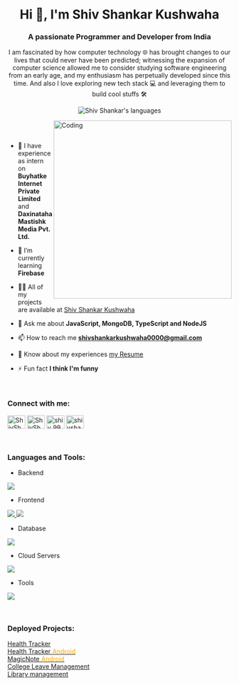 
<h1 align="center">Hi 👋, I'm Shiv Shankar Kushwaha</h1>
<h3 align="center">A passionate Programmer and Developer from India</h3>
<p align="center">I am fascinated by how computer technology 🌐 has brought changes to our lives that could never have been predicted; witnessing the expansion of computer science allowed me to consider studying software engineering from an early age, and my enthusiasm has perpetually developed since this time. And also I love exploring new tech stack 💻 and leveraging them to build cool stuffs 🛠️</p>
<p align="center">  
 <img src="https://img.shields.io/badge/Languages-C | C++ | JavaScript |  Typescript | Node | React | React Native| NextJs| -blue.svg" alt="Shiv Shankar's languages" />
</p>

<img align="right" alt="Coding" width="400" src="https://user-images.githubusercontent.com/74038190/229223263-cf2e4b07-2615-4f87-9c38-e37600f8381a.gif">
<br><br>

- 🔭 I have experience as intern on **Buyhatke Internet Private Limited** and **Daxinataha Mastishk Media Pvt. Ltd.**

- 🌱 I’m currently learning **Firebase**

- 👨‍💻 All of my projects are available at [Shiv Shankar Kushwaha](https://shivshankar.vercel.app/)

- 💬 Ask me about **JavaScript, MongoDB, TypeScript and NodeJS**

- 📫 How to reach me **shivshankarkushwaha0000@gmail.com**

- 📄 Know about my experiences [my Resume](https://drive.google.com/file/d/1jgpX7Eqt5wdnH9LJPSddEIwh2FEcoNav/view?usp=sharing)

- ⚡ Fun fact **I think I'm funny**

<br>
<h3 align="left">Connect with me:</h3>
<p align="left">
 <a href="https://twitter.com/codessk" target="blank"><img align="center" src="https://raw.githubusercontent.com/rahuldkjain/github-profile-readme-generator/master/src/images/icons/Social/twitter.svg" alt="ShivSha77163441" height="30" width="40" /></a>
<a href="https://www.linkedin.com/in/shiv-shankar-kushwaha-4083a3250/" target="blank"><img align="center" src="https://raw.githubusercontent.com/rahuldkjain/github-profile-readme-generator/master/src/images/icons/Social/linked-in-alt.svg" alt="ShivShankarKushwaha" height="30" width="40" /></a>
<a href="https://www.codechef.com/users/shiv_9956" target="blank"><img align="center" src="https://cdn.jsdelivr.net/npm/simple-icons@3.1.0/icons/codechef.svg" alt="shiv_9956" height="30" width="40" /></a>
<a href="https://www.leetcode.com/shivshankarkushwaha0000" target="blank"><img align="center" src="https://raw.githubusercontent.com/rahuldkjain/github-profile-readme-generator/master/src/images/icons/Social/leet-code.svg" alt="shivshankarkushwaha0000" height="30" width="40" /></a>
</p>
<br>
<h3 align="left">Languages and Tools:</h3>

- Backend
<p align="left">
  <a href="https://skillicons.dev">
    <img src="https://skillicons.dev/icons?i=c,cpp,nodejs,express,redis" />
    
    
  </a>
</p>

- Frontend
<p align="left">
  <a href="https://skillicons.dev" style="">
    <img src="https://skillicons.dev/icons?i=ts,js,react,nextjs,redux,tailwind,materialui,vite" />
    <img style="filter:grayscale(.7)" src="https://skillicons.dev/icons?i=react" />
    <!-- React Native -->
  </a>
</p>

- Database
<p align="left">
  <a href="https://skillicons.dev">
    <img src="https://skillicons.dev/icons?i=mongodb,mysql" />
  </a>
</p>

- Cloud Servers
<p align="left">
  <a href="https://skillicons.dev">
    <img src="https://skillicons.dev/icons?i=gcp,firebase" />
  </a>
</p>

- Tools
<p align="left">
  <a href="https://skillicons.dev">
    <img src="https://skillicons.dev/icons?i=git,github,figma,vscode,postman,linux" />
  </a>
</p>

<br/>
<h3 align="left">Deployed Projects:</h3>
<a href="https://healthtracker-jwpl.onrender.com/">Health Tracker</a> <br/>
<a href="https://drive.google.com/file/d/1jpKVyNdhwllFdUbMy5LDhiiCzZc1lpUe/view?usp=sharing">Health Tracker <span style="color:orange">Android</span></a> <br/>
<a href="https://drive.google.com/file/d/1Mxy37ChPjAbJ8sA5MRz5nPUd6Kt34Da1/view?usp=drive_link">MagicNote <span style="color:orange">Android</span></a> <br/>
<a href="https://collegeleave.onrender.com/">College Leave Management</a> <br/>
<a href="http://iiitlibrary.onrender.com/">Library management</a> <br/>
